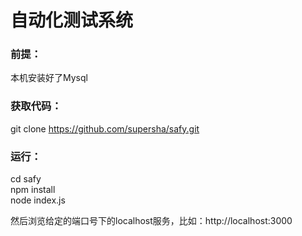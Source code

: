 # 自动化测试系统

### 前提：
本机安装好了Mysql

### 获取代码：
git clone https://github.com/supersha/safy.git

### 运行：
cd safy <br>
npm install <br>
node index.js

然后浏览给定的端口号下的localhost服务，比如：http://localhost:3000
